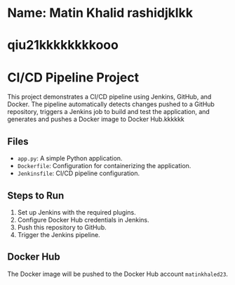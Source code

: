 # Name: Matin Khalid rashidjklkk
# qiu21kkkkkkkkooo
# CI/CD Pipeline Project

This project demonstrates a CI/CD pipeline using Jenkins, GitHub, and Docker. The pipeline automatically detects changes pushed to a GitHub repository, triggers a Jenkins job to build and test the application, and generates and pushes a Docker image to Docker Hub.kkkkkk

## Files
- `app.py`: A simple Python application.
- `Dockerfile`: Configuration for containerizing the application.
- `Jenkinsfile`: CI/CD pipeline configuration.

## Steps to Run
1. Set up Jenkins with the required plugins.
2. Configure Docker Hub credentials in Jenkins.
3. Push this repository to GitHub.
4. Trigger the Jenkins pipeline.

## Docker Hub
The Docker image will be pushed to the Docker Hub account `matinkhaled23`.
